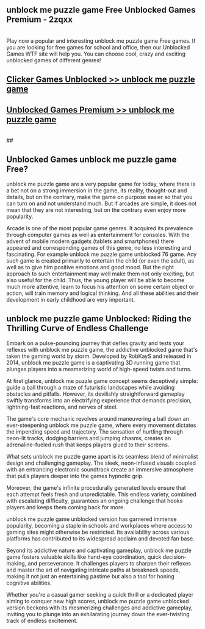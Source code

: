## unblock me puzzle game Free Unblocked Games Premium - 2zqxx <br>
<br>
Play now a popular and interesting unblock me puzzle game Free games. If you are looking for free games for school and office, then our Unblocked Games WTF site will help you. You can choose cool, crazy and exciting unblocked games of different genres!


##  [Clicker Games Unblocked >> unblock me puzzle game](http://freeplayer.one?title=unblock_me_puzzle_game&ref=05)

##  [Unblocked Games Premium >> unblock me puzzle game](http://freeplayer.one?title=unblock_me_puzzle_game&ref=05)
  <br>
  ##



## Unblocked Games unblock me puzzle game Free?

unblock me puzzle game are a very popular game for today, where there is a bet not on a strong immersion in the game, its reality, thought-out and details, but on the contrary, make the game on purpose easier so that you can turn on and not understand much. But if arcades are simple, it does not mean that they are not interesting, but on the contrary even enjoy more popularity.

Arcade is one of the most popular game genres. It acquired its prevalence through computer games as well as entertainment for consoles. With the advent of mobile modern gadgets (tablets and smartphones) there appeared and corresponding games of this genre, no less interesting and fascinating. For example unblock me puzzle game unblocked 76 game. Any such game is created primarily to entertain the child (or even the adult), as well as to give him positive emotions and good mood. But the right approach to such entertainment may well make them not only exciting, but also useful for the child. Thus, the young player will be able to become much more attentive, learn to focus his attention on some certain object or action, will train memory and logical thinking. And all these abilities and their development in early childhood are very important.

##  unblock me puzzle game Unblocked: Riding the Thrilling Curve of Endless Challenge

Embark on a pulse-pounding journey that defies gravity and tests your reflexes with unblock me puzzle game, the addictive unblocked game that's taken the gaming world by storm. Developed by RobKayS and released in 2014, unblock me puzzle game is a captivating 3D running game that plunges players into a mesmerizing world of high-speed twists and turns.

At first glance, unblock me puzzle game concept seems deceptively simple: guide a ball through a maze of futuristic landscapes while avoiding obstacles and pitfalls. However, its devilishly straightforward gameplay swiftly transforms into an electrifying experience that demands precision, lightning-fast reactions, and nerves of steel.

The game's core mechanic revolves around maneuvering a ball down an ever-steepening unblock me puzzle game, where every movement dictates the impending speed and trajectory. The sensation of hurtling through neon-lit tracks, dodging barriers and jumping chasms, creates an adrenaline-fueled rush that keeps players glued to their screens.

What sets unblock me puzzle game apart is its seamless blend of minimalist design and challenging gameplay. The sleek, neon-infused visuals coupled with an entrancing electronic soundtrack create an immersive atmosphere that pulls players deeper into the games hypnotic grip.

Moreover, the game's infinite procedurally generated levels ensure that each attempt feels fresh and unpredictable. This endless variety, combined with escalating difficulty, guarantees an ongoing challenge that hooks players and keeps them coming back for more.

unblock me puzzle game unblocked version has garnered immense popularity, becoming a staple in schools and workplaces where access to gaming sites might otherwise be restricted. Its availability across various platforms has contributed to its widespread acclaim and devoted fan base.

Beyond its addictive nature and captivating gameplay, unblock me puzzle game fosters valuable skills like hand-eye coordination, quick decision-making, and perseverance. It challenges players to sharpen their reflexes and master the art of navigating intricate paths at breakneck speeds, making it not just an entertaining pastime but also a tool for honing cognitive abilities.

Whether you're a casual gamer seeking a quick thrill or a dedicated player aiming to conquer new high scores, unblock me puzzle game unblocked version beckons with its mesmerizing challenges and addictive gameplay, inviting you to plunge into an exhilarating journey down the ever-twisting track of endless excitement.